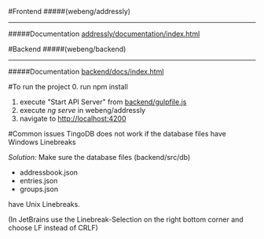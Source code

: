 #Frontend 
#####(webeng/addressly)

-----

#####Documentation
[addressly/documentation/index.html](addressly/documentation/index.html)

#Backend
#####(webeng/backend)

-----

#####Documentation
[backend/docs/index.html](backend/docs/index.html)

#To run the project
0. run npm install
1. execute "Start API Server" from [backend/gulpfile.js](backend/gulpfile.js)
2. execute _ng serve_ in webeng/addressly
3. navigate to [http://localhost:4200](http://localhost:4200)

#Common issues
TingoDB does not work if the database files have Windows Linebreaks

_Solution:_ Make sure the database files (backend/src/db)
 * addressbook.json
 * entries.json
 * groups.json
 
 have Unix Linebreaks.
 
 (In JetBrains use the Linebreak-Selection on the right bottom corner and choose LF instead of CRLF)
